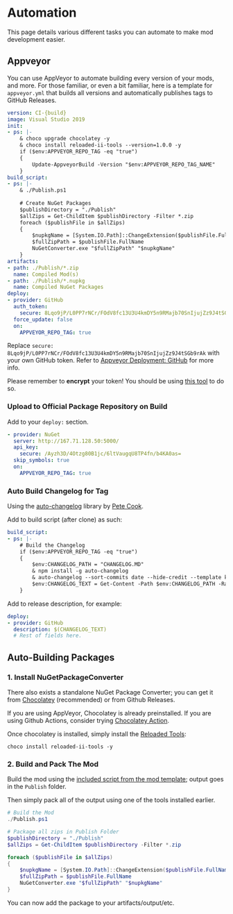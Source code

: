 # Automation

This page details various different tasks you can automate to make mod development easier.

## Appveyor

You can use AppVeyor to automate building every version of your mods, and more. For those familiar, or even a bit familiar, here is a template for `appveyor.yml` that builds all versions and automatically publishes tags to GitHub Releases.

```yaml
version: CI-{build}
image: Visual Studio 2019
init:
- ps: |-
    & choco upgrade chocolatey -y
    & choco install reloaded-ii-tools --version=1.0.0 -y
    if ($env:APPVEYOR_REPO_TAG -eq "true")
    {
        Update-AppveyorBuild -Version "$env:APPVEYOR_REPO_TAG_NAME"
    }
build_script:
- ps: |- 
    & ./Publish.ps1
    
    # Create NuGet Packages
    $publishDirectory = "./Publish"
    $allZips = Get-ChildItem $publishDirectory -Filter *.zip
    foreach ($publishFile in $allZips) 
    {
        $nupkgName = [System.IO.Path]::ChangeExtension($publishFile.FullName, ".nupkg")
        $fullZipPath = $publishFile.FullName
        NuGetConverter.exe "$fullZipPath" "$nupkgName"
    }
artifacts:
- path: ./Publish/*.zip
  name: Compiled Mod(s)
- path: ./Publish/*.nupkg
  name: Compiled NuGet Packages
deploy:
- provider: GitHub
  auth_token:
    secure: 8Lqo9jP/L0PP7rNCr/FOdV8fc13U3U4kmDY5n9RMajb70SnIjujZz9J4tSGb9rAk
  force_update: false
  on:
    APPVEYOR_REPO_TAG: true
```

Replace `secure: 8Lqo9jP/L0PP7rNCr/FOdV8fc13U3U4kmDY5n9RMajb70SnIjujZz9J4tSGb9rAk` with your own GitHub token. Refer to [Appveyor Deployment: GitHub](https://www.appveyor.com/docs/deployment/github/) for more info.

Please remember to **encrypt** your token! You should be using [this tool](https://ci.appveyor.com/tools/encrypt) to do so.

### Upload to Official Package Repository on Build

Add to your `deploy:` section.

```yaml
- provider: NuGet
  server: http://167.71.128.50:5000/
  api_key:
    secure: /Ayzh3D/4Otzg80B1jc/6ltVaugqU8TP4fn/b4KA0as=
  skip_symbols: true
  on:
    APPVEYOR_REPO_TAG: true
```

### Auto Build Changelog for Tag

Using the [auto-changelog]((https://github.com/CookPete/auto-changelog)) library by [Pete Cook](https://github.com/CookPete).

Add to build script (after clone) as such:
```yaml
build_script:
- ps: |-
    # Build the Changelog
    if ($env:APPVEYOR_REPO_TAG -eq "true")
    {
        $env:CHANGELOG_PATH = "CHANGELOG.MD"
        & npm install -g auto-changelog
        & auto-changelog --sort-commits date --hide-credit --template keepachangelog --commit-limit false --starting-version $env:APPVEYOR_REPO_TAG_NAME -o $env:CHANGELOG_PATH 
        $env:CHANGELOG_TEXT = Get-Content -Path $env:CHANGELOG_PATH -Raw
    }
```

Add to release description, for example:
```yaml
deploy:
- provider: GitHub
  description: $(CHANGELOG_TEXT)
  # Rest of fields here.
```

## Auto-Building Packages

### 1. Install NuGetPackageConverter

There also exists a standalone NuGet Package Converter; you can get it from [Chocolatey](https://chocolatey.org/install) (recommended) or from Github Releases.

If you are using AppVeyor, Chocolatey is already preinstalled. If you are using Github Actions, consider trying [Chocolatey Action](https://github.com/marketplace/actions/chocolatey-action).

Once chocolatey is installed, simply install the [Reloaded Tools](chocolatey.org/packages/reloaded-ii-tools): 
```
choco install reloaded-ii-tools -y
```

### 2. Build and Pack The Mod 

Build the mod using the [included script from the mod template](./DeveloperModGuide.md#4-publishing); output goes in the `Publish` folder.

Then simply pack all of the output using one of the tools installed earlier.

```powershell
# Build the Mod
./Publish.ps1

# Package all zips in Publish Folder
$publishDirectory = "./Publish"
$allZips = Get-ChildItem $publishDirectory -Filter *.zip

foreach ($publishFile in $allZips) 
{
	$nupkgName = [System.IO.Path]::ChangeExtension($publishFile.FullName, ".nupkg")
	$fullZipPath = $publishFile.FullName
	NuGetConverter.exe "$fullZipPath" "$nupkgName"
}
```

You can now add the package to your artifacts/output/etc.